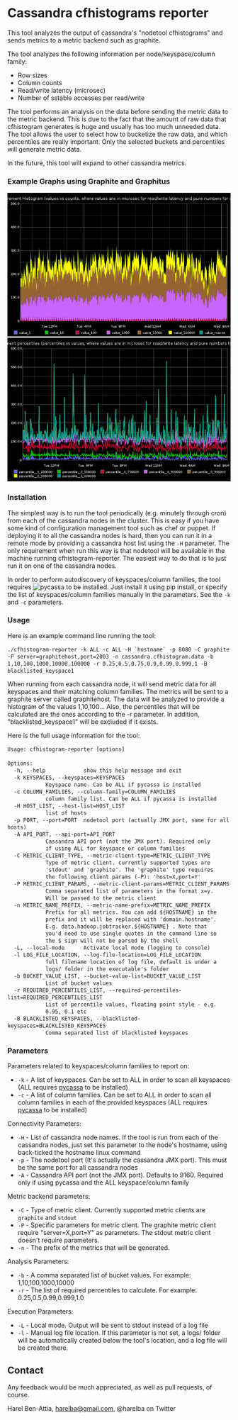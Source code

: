 # Cassandra cfhistograms reporter
This tool analyzes the output of cassandra's "nodetool cfhistograms" and sends metrics to a metric backend such as graphite. 

The tool analyzes the following information per node/keyspace/column family:
 * Row sizes
 * Column counts
 * Read/write latency (microsec)
 * Number of sstable accesses per read/write

The tool performs an analysis on the data before sending the metric data to the metric backend. This is due to the fact that the amount of raw data that cfhistogram generates is huge and usually has too much unneeded data. The tool allows the user to select how to bucketize the raw data, and which percentiles are really important. Only the selected buckets and percentiles will generate metric data.

In the future, this tool will expand to other cassandra metrics.

### Example Graphs using Graphite and Graphitus
![Read Latency Distribution](example-graph-images/read-latency-distribution.png "Read latency distribution. X axis is microsec, Y axis is number of requests")
![Read Latency Percentiles](example-graph-images/read-latency-percentiles.png "Read latency percentiles. X axis is percentile, Y axis is microsec")

### Installation
The simplest way is to run the tool periodically (e.g. minutely through cron) from each of the cassandra nodes in the cluster. This is easy if you have some kind of configuration management tool such as chef or puppet. If deploying it to all the cassandra nodes is hard, then you can run it in a remote mode by providing a cassandra host list using the `-H` parameter. The only requirement when run this way is that nodetool will be available in the machine running cfhistogram-reporter. The easiest way to do that is to just run it on one of the cassandra nodes.

In order to perform autodiscovery of keyspaces/column families, the tool requires ![pycassa](https://github.com/pycassa/pycassa) to be installed. Just install it using pip install, or specify the list of keyspaces/column families manually in the parameters. See the `-k` and `-c` parameters.

### Usage
Here is an example command line running the tool:

	./cfhistogram-reporter -k ALL -c ALL -H `hostname` -p 8080 -C graphite -P server=graphitehost,port=2003 -n cassandra.cfhistogram.data -b 1,10,100,1000,10000,100000 -r 0.25,0.5,0.75,0.9,0.99,0.999,1 -B blacklisted_keyspace1

When running from each cassandra node, it will send metric data for all keyspaces and their matching column families. The metrics will be sent to a graphite server called graphitehost. The data will be analyzed to provide a histogram of the values 1,10,100... Also, the percentiles that will be calculated are the ones according to the -r parameter. In addition, "blacklisted_keyspace1" will be excluded if it exists.

Here is the full usage information for the tool:

	Usage: cfhistogram-reporter [options]

	Options:
	  -h, --help            show this help message and exit
	  -k KEYSPACES, --keyspaces=KEYSPACES
				Keyspace name. Can be ALL if pycassa is installed
	  -c COLUMN_FAMILIES, --column-family=COLUMN_FAMILIES
				column family list. Can be ALL if pycassa is installed
	  -H HOST_LIST, --host-list=HOST_LIST
				list of hosts
	  -p PORT, --port=PORT  nodetool port (actually JMX port, same for all hosts)
	  -A API_PORT, --api-port=API_PORT
				Cassandra API port (not the JMX port). Required only
				if using ALL for keyspace or column families
	  -C METRIC_CLIENT_TYPE, --metric-client-type=METRIC_CLIENT_TYPE
				Type of metric client. currently supported types are
				'stdout' and 'graphite'. The 'graphite' type requires
				the following client params (-P): 'host=X,port=Y'
	  -P METRIC_CLIENT_PARAMS, --metric-client-params=METRIC_CLIENT_PARAMS
				Comma separated list of parameters in the format x=y.
				Will be passed to the metric client
	  -n METRIC_NAME_PREFIX, --metric-name-prefix=METRIC_NAME_PREFIX
				Prefix for all metrics. You can add ${HOSTNAME} in the
				prefix and it will be replaced with 'domain.hostname'.
				E.g. data.hadoop.jobtracker.${HOSTNAME} . Note that
				you'd need to use single quotes in the command line so
				the $ sign will not be parsed by the shell
	  -L, --local-mode      Activate local mode (logging to console)
	  -l LOG_FILE_LOCATION, --log-file-location=LOG_FILE_LOCATION
				full filename location of log file, default is under a
				logs/ folder in the executable's folder
	  -b BUCKET_VALUE_LIST, --bucket-value-list=BUCKET_VALUE_LIST
				List of bucket values
	  -r REQUIRED_PERCENTILES_LIST, --required-percentiles-list=REQUIRED_PERCENTILES_LIST
				List of percentile values, floating point style - e.g.
				0.95, 0.1 etc
	  -B BLACKLISTED_KEYSPACES, --blacklisted-keyspaces=BLACKLISTED_KEYSPACES
				Comma separated list of blacklisted keyspaces

### Parameters
Parameters related to keyspaces/column families to report on:
 * `-k` - A list of keyspaces. Can be set to ALL in order to scan all keyspaces (ALL requires [pycassa](https://github.com/pycassa/pycassa) to be installed)
 * `-c` - A list of column families. Can be set to ALL in order to scan all column families in each of the provided keyspaces (ALL requires [pycassa](https://github.com/pycassa/pycassa) to be installed)

Connectivity Parameters:
 * `-H` - List of cassandra node names. If the tool is run from each of the cassandra nodes, just set this parameter to the node's hostname, using back-ticked the hostname linux command
 * `-p` - The nodetool port (It's actually the cassandra JMX port). This must be the same port for all cassandra nodes
 * `-A` - Cassandra API port (not the JMX port). Defaults to 9160. Required only if using pycassa and the ALL keyspace/column family

Metric backend parameters:
 * `-C` - Type of metric client. Currently supported metric clients are `graphite` and `stdout`
 * `-P` - Specific parameters for metric client. The graphite metric client require "server=X,port=Y" as parameters. The stdout metric client doesn't require parameters.
 * `-n` - The prefix of the metrics that will be generated.

Analysis Parameters:
 * `-b` - A comma separated list of bucket values. For example: 1,10,100,1000,10000
 * `-r` - The list of required percentiles to calculate. For example: 0.25,0.5,0.99,0.999,1.0

Execution Parameters:
 * `-L` - Local mode. Output will be sent to stdout instead of a log file
 * `-l` - Manual log file location. If this parameter is not set, a logs/ folder will be automatically created below the tool's location, and a log file will be created there.

## Contact
Any feedback would be much appreciated, as well as pull requests, of course.

Harel Ben-Attia, harelba@gmail.com, @harelba on Twitter

